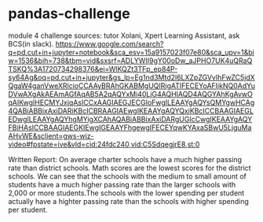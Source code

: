 # pandas-challenge
module 4 challenge
sources: tutor Xolani, Xpert Learning Assistant, ask BCS(in slack). https://www.google.com/search?q=pd.cut+in+jupyter+notebook&sca_esv=15a9157023f07e80&sca_upv=1&biw=1536&bih=738&tbm=vid&sxsrf=ADLYWII9gY00oDw_aJPHO7UK4uQRaQTSKQ%3A1720734298376&ei=WlKQZt3TFp_ep84P-sy64Ag&oq=pd.cut+in+jupyter&gs_lp=Eg1nd3Mtd2l6LXZpZGVvIhFwZC5jdXQgaW4ganVweXRlcioCCAAyBRAhGKABMgUQIRigATIFECEYoAFIjkNQ0AdYuDVwAXgAkAEAmAGfAqAB5A2qAQYxMi40LjG4AQHIAQD4AQGYAhKgAvwOqAIKwgIHECMYJxjqAsICCxAAGIAEGJECGIoFwgILEAAYgAQYsQMYgwHCAg4QABiABBixAxiDARiKBcICBRAAGIAEwgIKEAAYgAQYQxiKBcICCBAAGIAEGLEDwgILEAAYgAQYhgMYigXCAhAQABiABBixAxiDARgUGIcCwgIKEAAYgAQYFBiHAsICCBAAGIAEGKIEwgIGEAAYFhgewgIFECEYqwKYAxaSBwU5LjguMaAHvWE&sclient=gws-wiz-video#fpstate=ive&vld=cid:24fdc240,vid:C5SdqegjrE8,st:0
         
Written Report:
On average charter schools have a much higher passing rate than district schools. Math scores are the lowest scores for the district schools. We can see that the schools with the medium to small amount of students have a much higher passing rate than the larger schools with 2,000 or more students.The schools with the lower spending per student actually have a highter passing rate than the schools with higher spending per student. 
